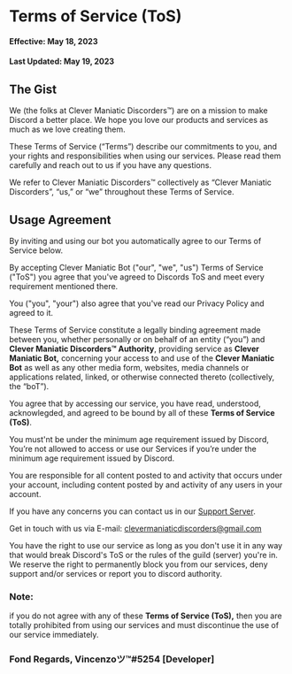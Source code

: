 # Terms of Service (ToS) 

#### Effective: May 18, 2023
#### Last Updated: May 19, 2023

## The Gist

We (the folks at Clever Maniatic Discorders™) are on a mission to make Discord a better place. 
We hope you love our products and services as much as we love creating them. 

These Terms of Service (“Terms”) describe our commitments to you, and your rights and responsibilities when using our services. 
Please read them carefully and reach out to us if you have any questions.

We refer to Clever Maniatic Discorders™ collectively as “Clever Maniatic Discorders”, “us,” or “we” throughout these Terms of Service.

## Usage Agreement

By inviting and using our bot you automatically agree to our Terms of Service below.

By accepting Clever Maniatic Bot ("our", "we", "us") Terms of Service ("ToS") you agree that you've agreed to Discords ToS and meet every requirement mentioned there. 

You ("you", "your") also agree that you've read our Privacy Policy and agreed to it.

These Terms of Service constitute a legally binding agreement made between you, whether personally or on behalf of an entity (“you”) and 
**Clever Maniatic Discorders™ Authority**, providing service as **Clever Maniatic Bot,**
concerning your access to and use of the **Clever Maniatic Bot** as well as any other media form, websites, media channels or applications related, linked, or otherwise connected thereto (collectively, the “boT”).

You agree that by accessing our service, you have read, understood, acknowlegded, and agreed to be bound by all of these **Terms of Service (ToS)**. 

You must'nt be under the minimum age requirement issued by Discord, 
You’re not allowed to access or use our Services if you’re under the minimum age requirement issued by Discord. 

You are responsible for all content posted to and activity that occurs under your account, including content posted by and activity of any users in your account.

If you have any concerns you can contact us in our [Support Server](https://discord.gg/hMPmc6mWgP).

Get in touch with us via E-mail: [clevermaniaticdiscorders@gmail.com](mailto:clevermaniaticdiscorders@gmail.com)

You have the right to use our service as long as you don't use it in any way that would break Discord's ToS or the rules of the guild (server) you're in.
We reserve the right to permanently block you from our services, deny support and/or services or report you to discord authority.

### Note: 

if you do not agree with any of these **Terms of Service (ToS),** 
then you are totally prohibited from using our services and must discontinue the use of our service immediately.

### Fond Regards, Vincenzoツ™#5254 [Developer]
